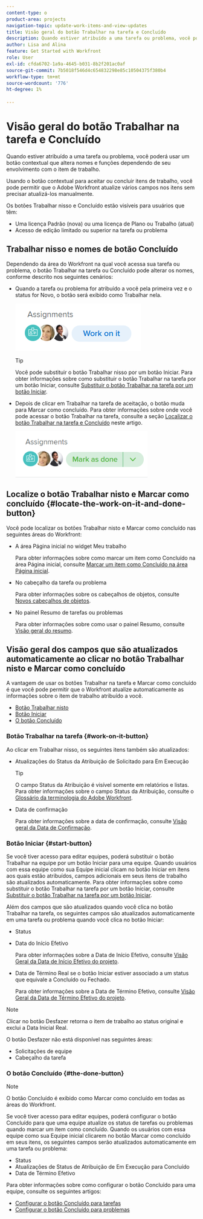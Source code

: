 ```yaml
---
content-type: o
product-area: projects
navigation-topic: update-work-items-and-view-updates
title: Visão geral do botão Trabalhar na tarefa e Concluído
description: Quando estiver atribuído a uma tarefa ou problema, você poderá usar um botão contextual que altera nomes e funções dependendo de seu envolvimento com o item de trabalho.
author: Lisa and Alina
feature: Get Started with Workfront
role: User
exl-id: cfda6702-1a9a-4645-b031-8b2f201ac0af
source-git-commit: 7b5018f546d4c654832298e85c10504375f380b4
workflow-type: tm+mt
source-wordcount: '776'
ht-degree: 1%

---
```


# Visão geral do botão Trabalhar na tarefa e Concluído

Quando estiver atribuído a uma tarefa ou problema, você poderá usar um botão contextual que altera nomes e funções dependendo de seu envolvimento com o item de trabalho.

Usando o botão contextual para aceitar ou concluir itens de trabalho, você pode permitir que o Adobe Workfront atualize vários campos nos itens sem precisar atualizá-los manualmente.

Os botões Trabalhar nisso e Concluído estão visíveis para usuários que têm:

* Uma licença Padrão (nova) ou uma licença de Plano ou Trabalho (atual)
* Acesso de edição limitado ou superior na tarefa ou problema

## Trabalhar nisso e nomes de botão Concluído

Dependendo da área do Workfront na qual você acessa sua tarefa ou problema, o botão Trabalhar na tarefa ou Concluído pode alterar os nomes, conforme descrito nos seguintes cenários:

* Quando a tarefa ou problema for atribuído a você pela primeira vez e o status for Novo, o botão será exibido como Trabalhar nela.

  ![](assets/nwe-work-on-it-button.png)

  >[!TIP]
  >
  >Você pode substituir o botão Trabalhar nisso por um botão Iniciar. Para obter informações sobre como substituir o botão Trabalhar na tarefa por um botão Iniciar, consulte [Substituir o botão Trabalhar na tarefa por um botão Iniciar](../../people-teams-and-groups/create-and-manage-teams/work-on-it-button-to-start-button.md).

* Depois de clicar em Trabalhar na tarefa de aceitação, o botão muda para Marcar como concluído. Para obter informações sobre onde você pode acessar o botão Trabalhar na tarefa, consulte a seção [Localizar o botão Trabalhar na tarefa e Concluído](#locate-the-work-on-it-and-done-button) neste artigo.

  ![](assets/nwe-mark-as-done-button-350x122.png)


<!--If you are not the only one assigned to the task or issue and you are accessing your work item from the My Work widget in the Home area, the button changes to Done with my part.

  ![](assets/home-left-done-with-my-part-button-350x184.png)-->

## Localize o botão Trabalhar nisto e Marcar como concluído {#locate-the-work-on-it-and-done-button}

Você pode localizar os botões Trabalhar nisto e Marcar como concluído nas seguintes áreas do Workfront:

* A área Página inicial no widget Meu trabalho

  Para obter informações sobre como marcar um item como Concluído na área Página inicial, consulte [Marcar um item como Concluído na área Página inicial](../../workfront-basics/using-home/using-the-home-area/mark-item-done-in-home.md).

* No cabeçalho da tarefa ou problema

  Para obter informações sobre os cabeçalhos de objetos, consulte [Novos cabeçalhos de objetos](../../workfront-basics/the-new-workfront-experience/new-object-headers.md).

* No painel Resumo de tarefas ou problemas

  Para obter informações sobre como usar o painel Resumo, consulte [Visão geral do resumo](../../workfront-basics/the-new-workfront-experience/summary-overview.md).

## Visão geral dos campos que são atualizados automaticamente ao clicar no botão Trabalhar nisto e Marcar como concluído

A vantagem de usar os botões Trabalhar na tarefa e Marcar como concluído é que você pode permitir que o Workfront atualize automaticamente as informações sobre o item de trabalho atribuído a você.

* [Botão Trabalhar nisto](#work-on-it-button)
* [Botão Iniciar](#start-button)
* [O botão Concluído](#the-done-button)

### Botão Trabalhar na tarefa {#work-on-it-button}

Ao clicar em Trabalhar nisso, os seguintes itens também são atualizados:

* Atualizações do Status da Atribuição de Solicitado para Em Execução

  >[!TIP]
  >
  >O campo Status da Atribuição é visível somente em relatórios e listas. Para obter informações sobre o campo Status da Atribuição, consulte o [Glossário da terminologia do Adobe Workfront](../../workfront-basics/navigate-workfront/workfront-navigation/workfront-terminology-glossary.md).

* Data de confirmação

  Para obter informações sobre a data de confirmação, consulte [Visão geral da Data de Confirmação](../../manage-work/projects/updating-work-in-a-project/overview-of-commit-dates.md).

### Botão Iniciar {#start-button}

Se você tiver acesso para editar equipes, poderá substituir o botão Trabalhar na equipe por um botão Iniciar para uma equipe. Quando usuários com essa equipe como sua Equipe inicial clicam no botão Iniciar em itens aos quais estão atribuídos, campos adicionais em seus itens de trabalho são atualizados automaticamente. Para obter informações sobre como substituir o botão Trabalhar na tarefa por um botão Iniciar, consulte [Substituir o botão Trabalhar na tarefa por um botão Iniciar](../../people-teams-and-groups/create-and-manage-teams/work-on-it-button-to-start-button.md).

Além dos campos que são atualizados quando você clica no botão Trabalhar na tarefa, os seguintes campos são atualizados automaticamente em uma tarefa ou problema quando você clica no botão Iniciar:

* Status
* Data do Início Efetivo

  Para obter informações sobre a Data de Início Efetivo, consulte [Visão Geral da Data de Início Efetivo do projeto](../../manage-work/projects/planning-a-project/project-actual-start-date.md).

* Data de Término Real se o botão Iniciar estiver associado a um status que equivale a Concluído ou Fechado.

  Para obter informações sobre a Data de Término Efetivo, consulte [Visão Geral da Data de Término Efetivo do projeto](../../manage-work/projects/planning-a-project/project-actual-completion-date.md).

>[!NOTE]
>
>Clicar no botão Desfazer retorna o item de trabalho ao status original e exclui a Data Inicial Real.
>
>O botão Desfazer não está disponível nas seguintes áreas:
>
>* Solicitações de equipe
>* Cabeçalho da tarefa
>

### O botão Concluído {#the-done-button}

>[!NOTE]
>
>O botão Concluído é exibido como Marcar como concluído em todas as áreas do Workfront.

Se você tiver acesso para editar equipes, poderá configurar o botão Concluído para que uma equipe atualize os status de tarefas ou problemas quando marcar um item como concluído. Quando os usuários com essa equipe como sua Equipe inicial clicarem no botão Marcar como concluído em seus itens, os seguintes campos serão atualizados automaticamente em uma tarefa ou problema:

* Status
* Atualizações de Status de Atribuição de Em Execução para Concluído
* Data de Término Efetivo

Para obter informações sobre como configurar o botão Concluído para uma equipe, consulte os seguintes artigos:

* [Configurar o botão Concluído para tarefas](../../people-teams-and-groups/create-and-manage-teams/configure-the-done-button-for-tasks.md)
* [Configurar o botão Concluído para problemas](../../people-teams-and-groups/create-and-manage-teams/configure-the-done-button-for-issues.md)
